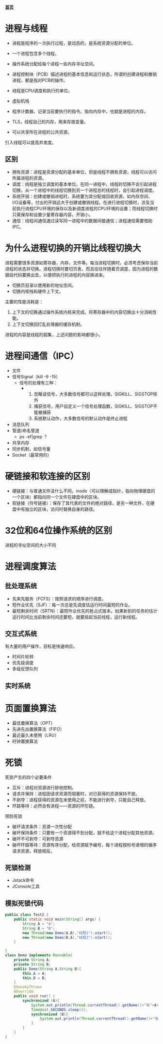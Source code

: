 [**首页**](https://github.com/qdw497874677/myNotes/blob/master/首页检索.md)

# 进程与线程

- 进程是程序的一次执行过程，是动态的，是系统资源分配的单位。
- 一个进程包含多个线程。
- 操作系统分配给每个进程一些内存寻址空间。
- 进程控制块（PCB）描述进程的基本信息和运行状态，所谓的创建进程和撤销进程，都是指对PCB的操作。



- 线程是CPU调度和执行的单位，
- 虚拟机栈
- 程序计数器，记录当前要执行的指令。指向内存中，也就是进程的内存。
- TLS，线程自己的内存，用来存放变量。
- 可以共享所在进程的公共资源。

引入线程可以提高并发度。

## 区别

- 拥有资源：进程是资源分配的基本单位，但是线程不拥有资源，线程可以访问所属进程的资源。
- 调度：线程是独立调度的基本单位。在同一进程中，线程的切换不会引起进程切换。从一个进程中的线程切换到另一个进程总的线程时，会引起进程调度。
- 系统开销：创建或撤销进程时，系统要为其分配或回收资源，如内存空间、I/O设备等，付出的开销远大于创建或撤销线程。在进行进程切换时，涉及当前执行进程CPU环境的保存以及新调度进程的CPU环境的设置；而线程切换时只需保存和设置少量寄存器内容，开销小。
- 通信：线程间通信通过读写同一进程中的数据间接通信；进程通信需要借助IPC。

# 为什么进程切换的开销比线程切换大

进程需要很多资源如寄存器，内存，文件等。每当进程切换时，必须考虑保存当前进程的状态并切换。进程切换时要切页表，而且往往伴随着页调度，因为进程的数据段代码要换出去，以便把执行的进程的内容换进来。

- 切换页目录以使用新的地址空间。
- 切换内核栈和硬件上下文。

主要的性能消耗是：

1. 上下文的切换通过操作系统内核来完成。将寄存器中的内容切换出十分消耗性能。
2. 上下文切换回打乱处理器的缓存机制。



进程的内容是线程的超集，上述问题的影响都很小。



# 进程间通信（IPC）

- 文件
- 信号Signal（kill -9   -15）
  - 信号的处理有三种：
    - 1. 忽略该信号，大多数信号都可以这样处理，SIGKILL、SIGSTOP除外
      2. 捕获信号，用户自定义一个信号处理函数，SIGKILL、SIGSTOP不能被捕获
      3. 系统默认动作，大多数信号的默认动作是终止进程
- 消息队列
- 管道/命名管道
  - ps -ef|grep ？
- 共享内存
- 同步机制，如信号量
- Socket（最常用的）



# 硬链接和软连接的区别

- 硬链接：与普通文件没什么不同，inode（可以理解成指针，指向物理硬盘的一个区块）都指向同一个文件在硬盘中的区块。
- 软链接（符号链接）：保存了其代表的文件的绝对路径，是另一种文件，在硬盘中有独立的区块，访问时替换自身的路径。

# 32位和64位操作系统的区别

进程的寻址空间的大小不同



# 进程调度算法

## 批处理系统

- 先来先服务（FCFS）：按照请求的顺序进行调度。
- 短作业优先（SJF）：每一次总是先调度估运行时间最短的作业。
- 最短剩余时间（SRTN）：最短作业优先的抢占式版本。如果新到的任务的估计运行时间比当前剩余时间还要短，就要挂起当前线程，运行新线程。



## 交互式系统

有大量的用户操作，目标是快速响应。

- 时间片轮转
- 优先级调度
- 多级反馈队列

## 实时系统



# 页面置换算法

- 最佳置换算法（OPT）
- 先进先出置换算法（FIFO）
- 最近最久未使用（LRU）
- 时钟置换算法

# 死锁

死锁产生的四个必要条件

- 互斥：进程对资源进行排他控制。
- 请求并保持：进程因请求资源而阻塞时，对已获得的资源保持不放。
- 不剥夺：进程获得的资源在未使用之前，不能进行剥夺，只能自己释放。
- 环路等待：必然会有进程——资源的环形链。

预防死锁

- 破坏请求条件：资源一次性分配
- 破坏保持条件：只要有一个资源得不到分配，就不给这个进程分配其他资源。
- 破坏不可剥夺：可剥夺资源
- 破坏环路等待：资源有序分配，给资源赋予编号，每个进程按标号递增的循序请求资源，释放相反。

## 死锁检测

- Jstack命令
- JConsole工具

## 模拟死锁代码

~~~java
public class Test2 {
    public static void main(String[] args) {
        String A = "A";
        String B = "B";
        new Thread(new Demo(A,B),"线程1").start();
        new Thread(new Demo(B,A),"线程2").start();
    }

}
class Demo implements Runnable{
    private String A;
    private String B;
    public Demo(String A,String B){
        this.A = A;
        this.B = B;
    }
    @SneakyThrows
    @Override
    public void run() {
        synchronized (A){
            System.out.println(Thread.currentThread().getName()+"有"+A+" 还需要"+B);
            TimeUnit.SECONDS.sleep(3);
            synchronized (B){
                System.out.println(Thread.currentThread().getName()+"有"+B+" 也有"+A);
            }
        }
    }
}
~~~



